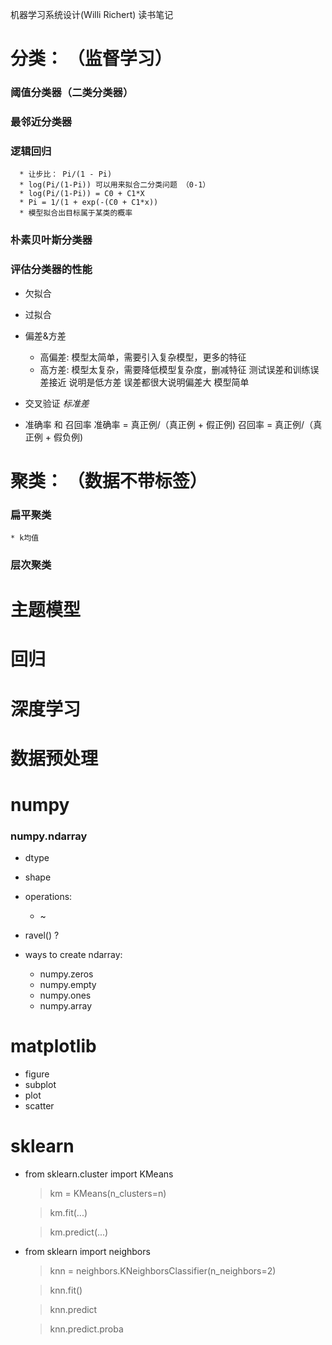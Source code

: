 机器学习系统设计(Willi Richert) 读书笔记


# 分类： （监督学习）
  ### 阈值分类器（二类分类器）
  ### 最邻近分类器
  ### 逻辑回归
      * 让步比： Pi/(1 - Pi)
      * log(Pi/(1-Pi)) 可以用来拟合二分类问题 （0-1）
      * log(Pi/(1-Pi)) = C0 + C1*X
      * Pi = 1/(1 + exp(-(C0 + C1*x))
      * 模型拟合出目标属于某类的概率
      
  ### 朴素贝叶斯分类器

  ### 评估分类器的性能
  * 欠拟合 
  * 过拟合
  * 偏差&方差
    * 高偏差:    模型太简单，需要引入复杂模型，更多的特征
    * 高方差:    模型太复杂，需要降低模型复杂度，删减特征
    测试误差和训练误差接近 说明是低方差 误差都很大说明偏差大 模型简单

  * 交叉验证
    *标准差*
  * 准确率 和 召回率
    准确率 = 真正例/（真正例 + 假正例)
    召回率 = 真正例/（真正例 + 假负例)
    

# 聚类： （数据不带标签）
### 扁平聚类
    * k均值
       
### 层次聚类

# 主题模型


# 回归

# 深度学习
# 数据预处理 


# numpy
### numpy.ndarray
  - dtype
  - shape
  - operations:
    * ~
  - ravel() ?
    
  - ways to create ndarray:
    * numpy.zeros
    * numpy.empty
    * numpy.ones
    * numpy.array

# matplotlib
  * figure
  * subplot
  * plot
  * scatter
  
# sklearn
  * from sklearn.cluster import KMeans
    > km = KMeans(n_clusters=n)
  
    > km.fit(...)
    
    > km.predict(...)
    
  * from sklearn import neighbors
    > knn = neighbors.KNeighborsClassifier(n_neighbors=2)
    
    > knn.fit()
    
    > knn.predict
    
    > knn.predict.proba
